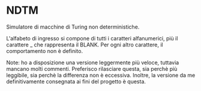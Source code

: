 # NDTM
Simulatore di macchine di Turing non deterministiche.

L'alfabeto di ingresso si compone di tutti i caratteri alfanumerici, più il carattere _ che rappresenta il BLANK. Per ogni altro carattere, il comportamento non è definito.

Note: ho a disposizione una versione leggermente più veloce, tuttavia mancano molti commenti. Preferisco rilasciare questa, sia perchè più leggibile, sia perchè la differenza non è eccessiva. Inoltre, la versione da me definitivamente consegnata ai fini del progetto è questa.

